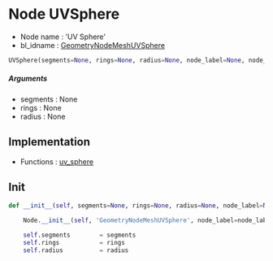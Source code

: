 # Node UVSphere

- Node name : 'UV Sphere'
- bl_idname : [GeometryNodeMeshUVSphere](https://docs.blender.org/api/current/bpy.types.GeometryNodeMeshUVSphere.html)


``` python
UVSphere(segments=None, rings=None, radius=None, node_label=None, node_color=None)
```
##### Arguments

- segments : None
- rings : None
- radius : None

## Implementation

- Functions : [uv_sphere](/docs/GeoNodes/GeoNodesTree.md#uv_sphere)

## Init

``` python
def __init__(self, segments=None, rings=None, radius=None, node_label=None, node_color=None):

    Node.__init__(self, 'GeometryNodeMeshUVSphere', node_label=node_label, node_color=node_color)

    self.segments        = segments
    self.rings           = rings
    self.radius          = radius
```
